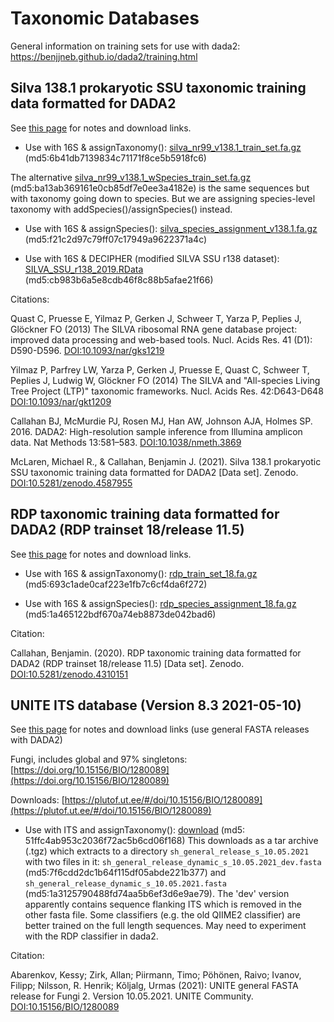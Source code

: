 # Taxonomic Databases

General information on training sets for use with dada2: https://benjjneb.github.io/dada2/training.html

## Silva 138.1 prokaryotic SSU taxonomic training data formatted for DADA2

See [this page](https://zenodo.org/record/4587955#.YMEPdC1r3UI) for notes and download links.

  - Use with 16S & assignTaxonomy(): [silva_nr99_v138.1_train_set.fa.gz](https://zenodo.org/record/4587955/files/silva_nr99_v138.1_train_set.fa.gz) (md5:6b41db7139834c71171f8ce5b5918fc6)

  The alternative [silva_nr99_v138.1_wSpecies_train_set.fa.gz](https://zenodo.org/record/4587955/files/silva_nr99_v138.1_wSpecies_train_set.fa.gz) (md5:ba13ab369161e0cb85df7e0ee3a4182e) is the same sequences but with taxonomy going down to species. But we are assigning species-level taxonomy with addSpecies()/assignSpecies() instead.

  - Use with 16S & assignSpecies(): [silva_species_assignment_v138.1.fa.gz](https://zenodo.org/record/4587955/files/silva_species_assignment_v138.1.fa.gz) (md5:f21c2d97c79ff07c17949a9622371a4c)

  - Use with 16S & DECIPHER (modified SILVA SSU r138 dataset): [SILVA_SSU_r138_2019.RData](http://www2.decipher.codes/Classification/TrainingSets/SILVA_SSU_r138_2019.RData) (md5:cb983b6a5e8cdb46f8c88b5afae21f66)

  Citations:

  Quast C, Pruesse E, Yilmaz P, Gerken J, Schweer T, Yarza P, Peplies J, Glöckner FO (2013) The SILVA ribosomal RNA gene database project: improved data processing and web-based tools. Nucl. Acids Res. 41 (D1): D590-D596. [DOI:10.1093/nar/gks1219](https://doi.org/10.1093/nar/gks1219)

  Yilmaz P, Parfrey LW, Yarza P, Gerken J, Pruesse E, Quast C, Schweer T, Peplies J, Ludwig W, Glöckner FO (2014) The SILVA and "All-species Living Tree Project (LTP)" taxonomic frameworks. Nucl. Acids Res. 42:D643-D648 [DOI:10.1093/nar/gkt1209](https://doi.org/10.1093/nar/gkt1209)

  Callahan BJ, McMurdie PJ, Rosen MJ, Han AW, Johnson AJA, Holmes SP. 2016. DADA2: High-resolution sample inference from Illumina amplicon data. Nat Methods 13:581–583. [DOI:10.1038/nmeth.3869](http://doi.org/10.1038/nmeth.3869)
  
  McLaren, Michael R., & Callahan, Benjamin J. (2021). Silva 138.1 prokaryotic SSU taxonomic training data formatted for DADA2 [Data set]. Zenodo. [DOI:10.5281/zenodo.4587955](http://doi.org/10.5281/zenodo.4587955)

## RDP taxonomic training data formatted for DADA2 (RDP trainset 18/release 11.5)

See [this page](https://zenodo.org/record/4310151#.YMEX9C1r3UI) for notes and download links.

  - Use with 16S & assignTaxonomy(): [rdp_train_set_18.fa.gz](https://zenodo.org/record/4310151/files/rdp_train_set_18.fa.gz) (md5:693c1ade0caf223e1fb7c6cf4da6f272)

  - Use with 16S & assignSpecies(): [rdp_species_assignment_18.fa.gz](https://zenodo.org/record/4310151/files/rdp_species_assignment_18.fa.gz) (md5:1a465122bdf670a74eb8873de042bad6)
  
  Citation:
  
  Callahan, Benjamin. (2020). RDP taxonomic training data formatted for DADA2 (RDP trainset 18/release 11.5) [Data set]. Zenodo. [DOI:10.5281/zenodo.4310151](http://doi.org/10.5281/zenodo.4310151)
  
## UNITE ITS database (Version 8.3 2021-05-10)

See [this page](https://unite.ut.ee/repository.php) for notes and download links (use general FASTA releases with DADA2)

  Fungi, includes global and 97% singletons: [https://doi.org/10.15156/BIO/1280089](https://doi.org/10.15156/BIO/1280089)

  Downloads: [https://plutof.ut.ee/#/doi/10.15156/BIO/1280089](https://plutof.ut.ee/#/doi/10.15156/BIO/1280089)

  - Use with ITS and assignTaxonomy(): [download](https://files.plutof.ut.ee/public/orig/6A/F9/6AF94919CCB48307734D6256CACA50AE1ECBC0839F644D4B661E3673525E41A4.tgz) (md5: 51ffc4ab953c2036f72ac5b6cd06f168) This downloads as a tar archive (.tgz) which extracts to a directory `sh_general_release_s_10.05.2021` with two files in it: `sh_general_release_dynamic_s_10.05.2021_dev.fasta` (md5:7f6cdd2dc1b64f115df05abde221b377) and `sh_general_release_dynamic_s_10.05.2021.fasta` (md5:1a3125790488fd74aa5b6ef3d6e9ae79). The 'dev' version apparently contains sequence flanking ITS which is removed in the other fasta file. Some classifiers (e.g. the old QIIME2 classifier) are better trained on the full length sequences. May need to experiment with the RDP classifier in dada2.

  Citation:

  Abarenkov, Kessy; Zirk, Allan; Piirmann, Timo; Pöhönen, Raivo; Ivanov, Filipp; Nilsson, R. Henrik; Kõljalg, Urmas (2021): UNITE general FASTA release for Fungi 2. Version 10.05.2021. UNITE Community. [DOI:10.15156/BIO/1280089](https://doi.org/10.15156/BIO/1280089)
